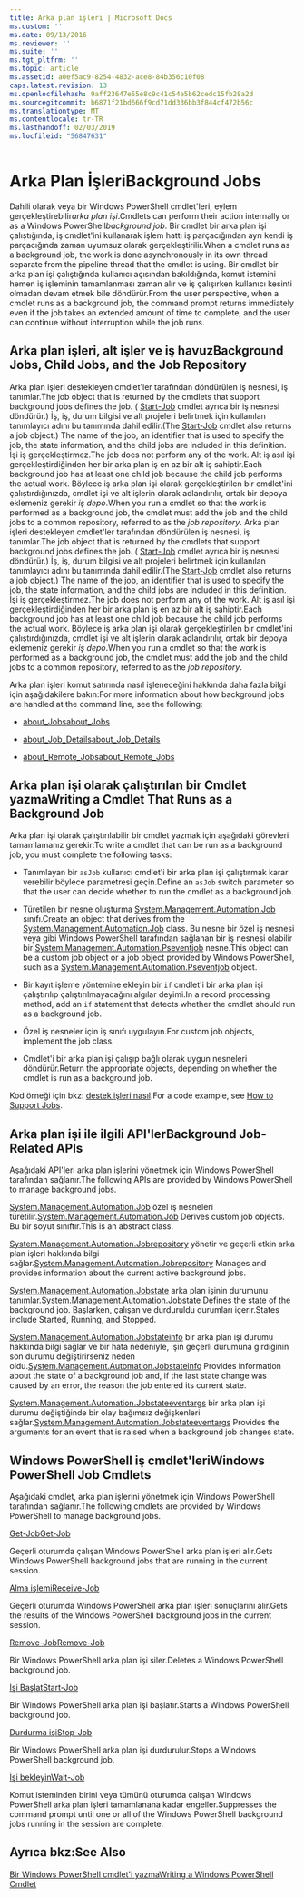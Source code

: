 ```yaml
---
title: Arka plan işleri | Microsoft Docs
ms.custom: ''
ms.date: 09/13/2016
ms.reviewer: ''
ms.suite: ''
ms.tgt_pltfrm: ''
ms.topic: article
ms.assetid: a0ef5ac9-8254-4832-ace8-84b356c10f08
caps.latest.revision: 13
ms.openlocfilehash: 9aff23647e55e8c9c41c54e5b62cedc15fb28a2d
ms.sourcegitcommit: b6871f21bd666f9cd71dd336bb3f844cf472b56c
ms.translationtype: MT
ms.contentlocale: tr-TR
ms.lasthandoff: 02/03/2019
ms.locfileid: "56847631"
---
```

# <a name="background-jobs"></a><span data-ttu-id="ca701-102">Arka Plan İşleri</span><span class="sxs-lookup"><span data-stu-id="ca701-102">Background Jobs</span></span>

<span data-ttu-id="ca701-103">Dahili olarak veya bir Windows PowerShell cmdlet'leri, eylem gerçekleştirebilir*arka plan işi*.</span><span class="sxs-lookup"><span data-stu-id="ca701-103">Cmdlets can perform their action internally or as a Windows PowerShell*background job*.</span></span> <span data-ttu-id="ca701-104">Bir cmdlet bir arka plan işi çalıştığında, iş cmdlet'ini kullanarak işlem hattı iş parçacığından ayrı kendi iş parçacığında zaman uyumsuz olarak gerçekleştirilir.</span><span class="sxs-lookup"><span data-stu-id="ca701-104">When a cmdlet runs as a background job, the work is done asynchronously in its own thread separate from the pipeline thread that the cmdlet is using.</span></span> <span data-ttu-id="ca701-105">Bir cmdlet bir arka plan işi çalıştığında kullanıcı açısından bakıldığında, komut istemini hemen iş işleminin tamamlanması zaman alır ve iş çalışırken kullanıcı kesinti olmadan devam etmek bile döndürür.</span><span class="sxs-lookup"><span data-stu-id="ca701-105">From the user perspective, when a cmdlet runs as a background job, the command prompt returns immediately even if the job takes an extended amount of time to complete, and the user can continue without interruption while the job runs.</span></span>

## <a name="background-jobs-child-jobs-and-the-job-repository"></a><span data-ttu-id="ca701-106">Arka plan işleri, alt işler ve iş havuz</span><span class="sxs-lookup"><span data-stu-id="ca701-106">Background Jobs, Child Jobs, and the Job Repository</span></span>

<span data-ttu-id="ca701-107">Arka plan işleri destekleyen cmdlet'ler tarafından döndürülen iş nesnesi, iş tanımlar.</span><span class="sxs-lookup"><span data-stu-id="ca701-107">The job object that is returned by the cmdlets that support background jobs defines the job.</span></span> <span data-ttu-id="ca701-108">( [Start-Job](/powershell/module/Microsoft.PowerShell.Core/Start-Job) cmdlet ayrıca bir iş nesnesi döndürür.) İş, iş, durum bilgisi ve alt projeleri belirtmek için kullanılan tanımlayıcı adını bu tanımında dahil edilir.</span><span class="sxs-lookup"><span data-stu-id="ca701-108">(The [Start-Job](/powershell/module/Microsoft.PowerShell.Core/Start-Job) cmdlet also returns a job object.) The name of the job, an identifier that is used to specify the job, the state information, and the child jobs are included in this definition.</span></span> <span data-ttu-id="ca701-109">İşi iş gerçekleştirmez.</span><span class="sxs-lookup"><span data-stu-id="ca701-109">The job does not perform any of the work.</span></span> <span data-ttu-id="ca701-110">Alt iş asıl işi gerçekleştirdiğinden her bir arka plan iş en az bir alt iş sahiptir.</span><span class="sxs-lookup"><span data-stu-id="ca701-110">Each background job has at least one child job because the child job performs the actual work.</span></span> <span data-ttu-id="ca701-111">Böylece iş arka plan işi olarak gerçekleştirilen bir cmdlet'ini çalıştırdığınızda, cmdlet işi ve alt işlerin olarak adlandırılır, ortak bir depoya eklemeniz gerekir *iş depo*.</span><span class="sxs-lookup"><span data-stu-id="ca701-111">When you run a cmdlet so that the work is performed as a background job, the cmdlet must add the job and the child jobs to a common repository, referred to as the *job repository*.</span></span>
<span data-ttu-id="ca701-112">Arka plan işleri destekleyen cmdlet'ler tarafından döndürülen iş nesnesi, iş tanımlar.</span><span class="sxs-lookup"><span data-stu-id="ca701-112">The job object that is returned by the cmdlets that support background jobs defines the job.</span></span> <span data-ttu-id="ca701-113">( [Start-Job](/powershell/module/Microsoft.PowerShell.Core/Start-Job) cmdlet ayrıca bir iş nesnesi döndürür.) İş, iş, durum bilgisi ve alt projeleri belirtmek için kullanılan tanımlayıcı adını bu tanımında dahil edilir.</span><span class="sxs-lookup"><span data-stu-id="ca701-113">(The [Start-Job](/powershell/module/Microsoft.PowerShell.Core/Start-Job) cmdlet also returns a job object.) The name of the job, an identifier that is used to specify the job, the state information, and the child jobs are included in this definition.</span></span> <span data-ttu-id="ca701-114">İşi iş gerçekleştirmez.</span><span class="sxs-lookup"><span data-stu-id="ca701-114">The job does not perform any of the work.</span></span> <span data-ttu-id="ca701-115">Alt iş asıl işi gerçekleştirdiğinden her bir arka plan iş en az bir alt iş sahiptir.</span><span class="sxs-lookup"><span data-stu-id="ca701-115">Each background job has at least one child job because the child job performs the actual work.</span></span> <span data-ttu-id="ca701-116">Böylece iş arka plan işi olarak gerçekleştirilen bir cmdlet'ini çalıştırdığınızda, cmdlet işi ve alt işlerin olarak adlandırılır, ortak bir depoya eklemeniz gerekir *iş depo*.</span><span class="sxs-lookup"><span data-stu-id="ca701-116">When you run a cmdlet so that the work is performed as a background job, the cmdlet must add the job and the child jobs to a common repository, referred to as the *job repository*.</span></span>

<span data-ttu-id="ca701-117">Arka plan işleri komut satırında nasıl işleneceğini hakkında daha fazla bilgi için aşağıdakilere bakın:</span><span class="sxs-lookup"><span data-stu-id="ca701-117">For more information about how background jobs are handled at the command line, see the following:</span></span>

- [<span data-ttu-id="ca701-118">about_Jobs</span><span class="sxs-lookup"><span data-stu-id="ca701-118">about_Jobs</span></span>](/powershell/module/microsoft.powershell.core/about/about_jobs)

- [<span data-ttu-id="ca701-119">about_Job_Details</span><span class="sxs-lookup"><span data-stu-id="ca701-119">about_Job_Details</span></span>](/powershell/module/microsoft.powershell.core/about/about_job_details)

- [<span data-ttu-id="ca701-120">about_Remote_Jobs</span><span class="sxs-lookup"><span data-stu-id="ca701-120">about_Remote_Jobs</span></span>](/powershell/module/microsoft.powershell.core/about/about_remote_jobs)

## <a name="writing-a-cmdlet-that-runs-as-a-background-job"></a><span data-ttu-id="ca701-121">Arka plan işi olarak çalıştırılan bir Cmdlet yazma</span><span class="sxs-lookup"><span data-stu-id="ca701-121">Writing a Cmdlet That Runs as a Background Job</span></span>

<span data-ttu-id="ca701-122">Arka plan işi olarak çalıştırılabilir bir cmdlet yazmak için aşağıdaki görevleri tamamlamanız gerekir:</span><span class="sxs-lookup"><span data-stu-id="ca701-122">To write a cmdlet that can be run as a background job, you must complete the following tasks:</span></span>

- <span data-ttu-id="ca701-123">Tanımlayan bir `asJob` kullanıcı cmdlet'i bir arka plan işi çalıştırmak karar verebilir böylece parametresi geçin.</span><span class="sxs-lookup"><span data-stu-id="ca701-123">Define an `asJob` switch parameter so that the user can decide whether to run the cmdlet as a background job.</span></span>

- <span data-ttu-id="ca701-124">Türetilen bir nesne oluşturma [System.Management.Automation.Job](/dotnet/api/System.Management.Automation.Job) sınıfı.</span><span class="sxs-lookup"><span data-stu-id="ca701-124">Create an object that derives from the [System.Management.Automation.Job](/dotnet/api/System.Management.Automation.Job) class.</span></span> <span data-ttu-id="ca701-125">Bu nesne bir özel iş nesnesi veya gibi Windows PowerShell tarafından sağlanan bir iş nesnesi olabilir bir [System.Management.Automation.Pseventjob](/dotnet/api/System.Management.Automation.PSEventJob) nesne.</span><span class="sxs-lookup"><span data-stu-id="ca701-125">This object can be a custom job object or a job object provided by Windows PowerShell, such as a [System.Management.Automation.Pseventjob](/dotnet/api/System.Management.Automation.PSEventJob) object.</span></span>

- <span data-ttu-id="ca701-126">Bir kayıt işleme yöntemine ekleyin bir `if` cmdlet'i bir arka plan işi çalıştırılıp çalıştırılmayacağını algılar deyimi.</span><span class="sxs-lookup"><span data-stu-id="ca701-126">In a record processing method, add an `if` statement that detects whether the cmdlet should run as a background job.</span></span>

- <span data-ttu-id="ca701-127">Özel iş nesneler için iş sınıfı uygulayın.</span><span class="sxs-lookup"><span data-stu-id="ca701-127">For custom job objects, implement the job class.</span></span>

- <span data-ttu-id="ca701-128">Cmdlet'i bir arka plan işi çalışıp bağlı olarak uygun nesneleri döndürür.</span><span class="sxs-lookup"><span data-stu-id="ca701-128">Return the appropriate objects, depending on whether the cmdlet is run as a background job.</span></span>

<span data-ttu-id="ca701-129">Kod örneği için bkz: [destek işleri nasıl](./how-to-support-jobs.md).</span><span class="sxs-lookup"><span data-stu-id="ca701-129">For a code example, see [How to Support Jobs](./how-to-support-jobs.md).</span></span>

## <a name="background-job-related-apis"></a><span data-ttu-id="ca701-130">Arka plan işi ile ilgili API'ler</span><span class="sxs-lookup"><span data-stu-id="ca701-130">Background Job-Related APIs</span></span>

<span data-ttu-id="ca701-131">Aşağıdaki API'leri arka plan işlerini yönetmek için Windows PowerShell tarafından sağlanır.</span><span class="sxs-lookup"><span data-stu-id="ca701-131">The following APIs are provided by Windows PowerShell to manage background jobs.</span></span>

<span data-ttu-id="ca701-132">[System.Management.Automation.Job](/dotnet/api/System.Management.Automation.Job) özel iş nesneleri türetilir.</span><span class="sxs-lookup"><span data-stu-id="ca701-132">[System.Management.Automation.Job](/dotnet/api/System.Management.Automation.Job) Derives custom job objects.</span></span> <span data-ttu-id="ca701-133">Bu bir soyut sınıftır.</span><span class="sxs-lookup"><span data-stu-id="ca701-133">This is an abstract class.</span></span>

<span data-ttu-id="ca701-134">[System.Management.Automation.Jobrepository](/dotnet/api/System.Management.Automation.JobRepository) yönetir ve geçerli etkin arka plan işleri hakkında bilgi sağlar.</span><span class="sxs-lookup"><span data-stu-id="ca701-134">[System.Management.Automation.Jobrepository](/dotnet/api/System.Management.Automation.JobRepository) Manages and provides information about the current active background jobs.</span></span>

<span data-ttu-id="ca701-135">[System.Management.Automation.Jobstate](/dotnet/api/System.Management.Automation.JobState) arka plan işinin durumunu tanımlar.</span><span class="sxs-lookup"><span data-stu-id="ca701-135">[System.Management.Automation.Jobstate](/dotnet/api/System.Management.Automation.JobState) Defines the state of the background job.</span></span> <span data-ttu-id="ca701-136">Başlarken, çalışan ve durduruldu durumları içerir.</span><span class="sxs-lookup"><span data-stu-id="ca701-136">States include Started, Running, and Stopped.</span></span>

<span data-ttu-id="ca701-137">[System.Management.Automation.Jobstateinfo](/dotnet/api/System.Management.Automation.JobStateInfo) bir arka plan işi durumu hakkında bilgi sağlar ve bir hata nedeniyle, işin geçerli durumuna girdiğinin son durumu değiştirirseniz neden oldu.</span><span class="sxs-lookup"><span data-stu-id="ca701-137">[System.Management.Automation.Jobstateinfo](/dotnet/api/System.Management.Automation.JobStateInfo) Provides information about the state of a background job and, if the last state change was caused by an error, the reason the job entered its current state.</span></span>

<span data-ttu-id="ca701-138">[System.Management.Automation.Jobstateeventargs](/dotnet/api/System.Management.Automation.JobStateEventArgs) bir arka plan işi durumu değiştiğinde bir olay bağımsız değişkenleri sağlar.</span><span class="sxs-lookup"><span data-stu-id="ca701-138">[System.Management.Automation.Jobstateeventargs](/dotnet/api/System.Management.Automation.JobStateEventArgs) Provides the arguments for an event that is raised when a background job changes state.</span></span>

## <a name="windows-powershell-job-cmdlets"></a><span data-ttu-id="ca701-139">Windows PowerShell iş cmdlet'leri</span><span class="sxs-lookup"><span data-stu-id="ca701-139">Windows PowerShell Job Cmdlets</span></span>

<span data-ttu-id="ca701-140">Aşağıdaki cmdlet, arka plan işlerini yönetmek için Windows PowerShell tarafından sağlanır.</span><span class="sxs-lookup"><span data-stu-id="ca701-140">The following cmdlets are provided by Windows PowerShell to manage background jobs.</span></span>

[<span data-ttu-id="ca701-141">Get-Job</span><span class="sxs-lookup"><span data-stu-id="ca701-141">Get-Job</span></span>](/powershell/module/Microsoft.PowerShell.Core/Get-Job)

<span data-ttu-id="ca701-142">Geçerli oturumda çalışan Windows PowerShell arka plan işleri alır.</span><span class="sxs-lookup"><span data-stu-id="ca701-142">Gets Windows PowerShell background jobs that are running in the current session.</span></span>

[<span data-ttu-id="ca701-143">Alma işlemi</span><span class="sxs-lookup"><span data-stu-id="ca701-143">Receive-Job</span></span>](/powershell/module/Microsoft.PowerShell.Core/Receive-Job)

<span data-ttu-id="ca701-144">Geçerli oturumda Windows PowerShell arka plan işleri sonuçlarını alır.</span><span class="sxs-lookup"><span data-stu-id="ca701-144">Gets the results of the Windows PowerShell background jobs in the current session.</span></span>

[<span data-ttu-id="ca701-145">Remove-Job</span><span class="sxs-lookup"><span data-stu-id="ca701-145">Remove-Job</span></span>](/powershell/module/Microsoft.PowerShell.Core/Remove-Job)

<span data-ttu-id="ca701-146">Bir Windows PowerShell arka plan işi siler.</span><span class="sxs-lookup"><span data-stu-id="ca701-146">Deletes a Windows PowerShell background job.</span></span>

[<span data-ttu-id="ca701-147">İşi Başlat</span><span class="sxs-lookup"><span data-stu-id="ca701-147">Start-Job</span></span>](/powershell/module/Microsoft.PowerShell.Core/Start-Job)

<span data-ttu-id="ca701-148">Bir Windows PowerShell arka plan işi başlatır.</span><span class="sxs-lookup"><span data-stu-id="ca701-148">Starts a Windows PowerShell background job.</span></span>

[<span data-ttu-id="ca701-149">Durdurma işi</span><span class="sxs-lookup"><span data-stu-id="ca701-149">Stop-Job</span></span>](/powershell/module/Microsoft.PowerShell.Core/Stop-Job)

<span data-ttu-id="ca701-150">Bir Windows PowerShell arka plan işi durdurulur.</span><span class="sxs-lookup"><span data-stu-id="ca701-150">Stops a Windows PowerShell background job.</span></span>

[<span data-ttu-id="ca701-151">İşi bekleyin</span><span class="sxs-lookup"><span data-stu-id="ca701-151">Wait-Job</span></span>](/powershell/module/Microsoft.PowerShell.Core/Wait-Job)

<span data-ttu-id="ca701-152">Komut isteminden birini veya tümünü oturumda çalışan Windows PowerShell arka plan işleri tamamlanana kadar engeller.</span><span class="sxs-lookup"><span data-stu-id="ca701-152">Suppresses the command prompt until one or all of the Windows PowerShell background jobs running in the session are complete.</span></span>

## <a name="see-also"></a><span data-ttu-id="ca701-153">Ayrıca bkz:</span><span class="sxs-lookup"><span data-stu-id="ca701-153">See Also</span></span>

[<span data-ttu-id="ca701-154">Bir Windows PowerShell cmdlet'i yazma</span><span class="sxs-lookup"><span data-stu-id="ca701-154">Writing a Windows PowerShell Cmdlet</span></span>](./writing-a-windows-powershell-cmdlet.md)
